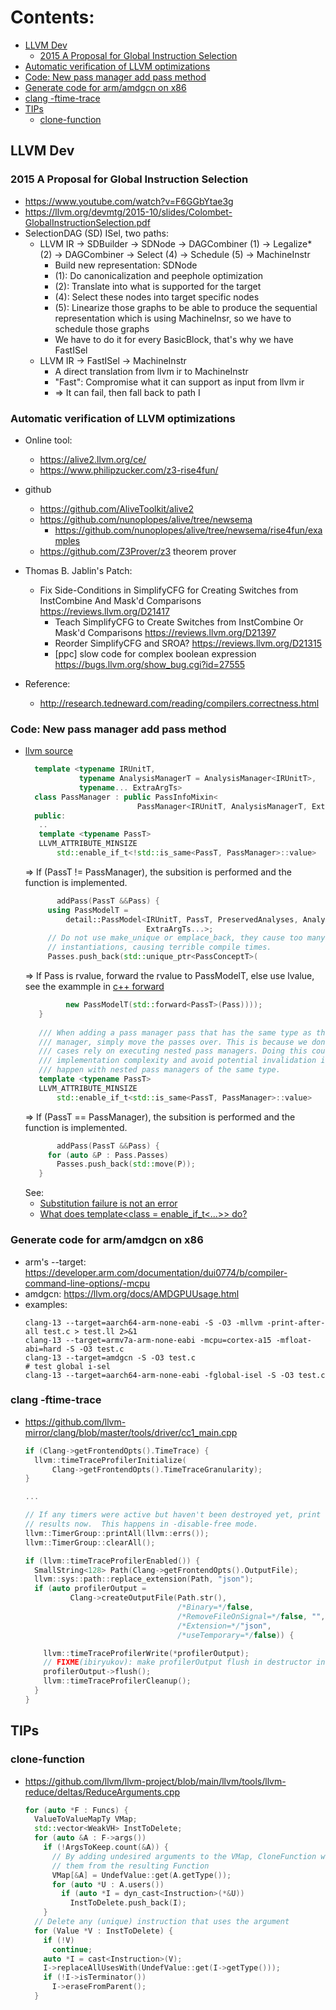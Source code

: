 Contents:
=========
* [LLVM Dev](#llvm-dev)
  * [2015 A Proposal for Global Instruction Selection](#2015-a-proposal-for-global-instruction-selection)
* [Automatic verification of LLVM optimizations](#automatic-verification-of-llvm-optimizations)
* [Code: New pass manager add pass method](#code-new-pass-manager-add-pass-method)
* [Generate code for arm/amdgcn on x86](#generate-code-for-armamdgcn-on-x86)
* [clang -ftime-trace](#clang--ftime-trace)
* [TIPs](#tips)
  * [clone-function](#clone-function)

## LLVM Dev

### 2015 A Proposal for Global Instruction Selection
* https://www.youtube.com/watch?v=F6GGbYtae3g
* https://llvm.org/devmtg/2015-10/slides/Colombet-GlobalInstructionSelection.pdf
* SelectionDAG (SD) ISel, two paths:
  * LLVM IR -> SDBuilder -> SDNode -> DAGCombiner (1) -> Legalize* (2) -> DAGCombiner 
            -> Select (4) -> Schedule (5) -> MachineInstr
    * Build new representation: SDNode
    * (1): Do canonicalization and peephole optimization
    * (2): Translate into what is supported for the target
    * (4): Select these nodes into target specific nodes
    * (5): Linearize those graphs to be able to produce the sequential representation 
           which is using MachineInsr, so we have to schedule those graphs
    * We have to do it for every BasicBlock, that's why we have FastISel
  * LLVM IR -> FastISel -> MachineInstr
    * A direct translation from llvm ir to MachineInstr
    * "Fast": Compromise what it can support as input from llvm ir
    * => It can fail, then fall back to path I

### Automatic verification of LLVM optimizations
* Online tool:
  - https://alive2.llvm.org/ce/
  - https://www.philipzucker.com/z3-rise4fun/

* github
  - https://github.com/AliveToolkit/alive2
  - https://github.com/nunoplopes/alive/tree/newsema
    * https://github.com/nunoplopes/alive/tree/newsema/rise4fun/examples
  - https://github.com/Z3Prover/z3
    theorem prover

* Thomas B. Jablin's Patch:
  - Fix Side-Conditions in SimplifyCFG for Creating Switches from InstCombine And Mask'd Comparisons
    https://reviews.llvm.org/D21417
    * Teach SimplifyCFG to Create Switches from InstCombine Or Mask'd Comparisons
      https://reviews.llvm.org/D21397
    * Reorder SimplifyCFG and SROA?
      https://reviews.llvm.org/D21315
    * [ppc] slow code for complex boolean expression
      https://bugs.llvm.org/show_bug.cgi?id=27555

* Reference:
  - http://research.tedneward.com/reading/compilers.correctness.html


### Code: New pass manager add pass method

* [llvm source](https://github.com/llvm/llvm-project/blob/2caf7571e1020ae1024ab3f2d52ecc9aea85687d/llvm/include/llvm/IR/PassManager.h#L550-L574)
  ```cpp
    template <typename IRUnitT,
              typename AnalysisManagerT = AnalysisManager<IRUnitT>,
              typename... ExtraArgTs>
    class PassManager : public PassInfoMixin<
                           PassManager<IRUnitT, AnalysisManagerT, ExtraArgTs...>> {
    public:
     ..
     template <typename PassT>
     LLVM_ATTRIBUTE_MINSIZE
         std::enable_if_t<!std::is_same<PassT, PassManager>::value>
  ```
  => If (PassT != PassManager), the subsition is performed and the function is implemented.
  ```c++
         addPass(PassT &&Pass) {
       using PassModelT =
           detail::PassModel<IRUnitT, PassT, PreservedAnalyses, AnalysisManagerT,
                             ExtraArgTs...>;
       // Do not use make_unique or emplace_back, they cause too many template
       // instantiations, causing terrible compile times.
       Passes.push_back(std::unique_ptr<PassConceptT>(
  ```
  => If Pass is rvalue, forward the rvalue to PassModelT, else use lvalue, see the
     exammple in [c++ forward](https://www.cplusplus.com/reference/utility/forward/)
  ```c++
           new PassModelT(std::forward<PassT>(Pass))));
     }
     
     /// When adding a pass manager pass that has the same type as this pass
     /// manager, simply move the passes over. This is because we don't have use
     /// cases rely on executing nested pass managers. Doing this could reduce
     /// implementation complexity and avoid potential invalidation issues that may
     /// happen with nested pass managers of the same type.
     template <typename PassT>
     LLVM_ATTRIBUTE_MINSIZE
         std::enable_if_t<std::is_same<PassT, PassManager>::value>
  ```
  => If (PassT == PassManager), the subsition is performed and the function is implemented.
  ```c++
         addPass(PassT &&Pass) {
       for (auto &P : Pass.Passes)
         Passes.push_back(std::move(P));
     }
  ```
  See:
  * [Substitution failure is not an error](https://en.wikipedia.org/wiki/Substitution_failure_is_not_an_error)
  * [What does template<class = enable_if_t<...>> do?](https://stackoverflow.com/questions/49659590/what-does-templateclass-enable-if-t-do)

### Generate code for arm/amdgcn on x86
* arm's --target: https://developer.arm.com/documentation/dui0774/b/compiler-command-line-options/-mcpu
* amdgcn: https://llvm.org/docs/AMDGPUUsage.html
* examples:
  ```shell
  clang-13 --target=aarch64-arm-none-eabi -S -O3 -mllvm -print-after-all test.c > test.ll 2>&1
  clang-13 --target=armv7a-arm-none-eabi -mcpu=cortex-a15 -mfloat-abi=hard -S -O3 test.c
  clang-13 --target=amdgcn -S -O3 test.c
  # test global i-sel
  clang-13 --target=aarch64-arm-none-eabi -fglobal-isel -S -O3 test.c
  ```

### clang -ftime-trace

* https://github.com/llvm-mirror/clang/blob/master/tools/driver/cc1_main.cpp
  ```cpp
  if (Clang->getFrontendOpts().TimeTrace) {
    llvm::timeTraceProfilerInitialize(
        Clang->getFrontendOpts().TimeTraceGranularity);
  }
  
  ...
  
  // If any timers were active but haven't been destroyed yet, print their
  // results now.  This happens in -disable-free mode.
  llvm::TimerGroup::printAll(llvm::errs());
  llvm::TimerGroup::clearAll();

  if (llvm::timeTraceProfilerEnabled()) {
    SmallString<128> Path(Clang->getFrontendOpts().OutputFile);
    llvm::sys::path::replace_extension(Path, "json");
    if (auto profilerOutput =
            Clang->createOutputFile(Path.str(),
                                    /*Binary=*/false,
                                    /*RemoveFileOnSignal=*/false, "",
                                    /*Extension=*/"json",
                                    /*useTemporary=*/false)) {

      llvm::timeTraceProfilerWrite(*profilerOutput);
      // FIXME(ibiryukov): make profilerOutput flush in destructor instead.
      profilerOutput->flush();
      llvm::timeTraceProfilerCleanup();
    }
  }

  ```

## TIPs

### clone-function
* https://github.com/llvm/llvm-project/blob/main/llvm/tools/llvm-reduce/deltas/ReduceArguments.cpp
  ```c++
  for (auto *F : Funcs) {
    ValueToValueMapTy VMap;
    std::vector<WeakVH> InstToDelete;
    for (auto &A : F->args())
      if (!ArgsToKeep.count(&A)) {
        // By adding undesired arguments to the VMap, CloneFunction will remove
        // them from the resulting Function
        VMap[&A] = UndefValue::get(A.getType());
        for (auto *U : A.users())
          if (auto *I = dyn_cast<Instruction>(*&U))
            InstToDelete.push_back(I);
      }
    // Delete any (unique) instruction that uses the argument
    for (Value *V : InstToDelete) {
      if (!V)
        continue;
      auto *I = cast<Instruction>(V);
      I->replaceAllUsesWith(UndefValue::get(I->getType()));
      if (!I->isTerminator())
        I->eraseFromParent();
    }
  ```

